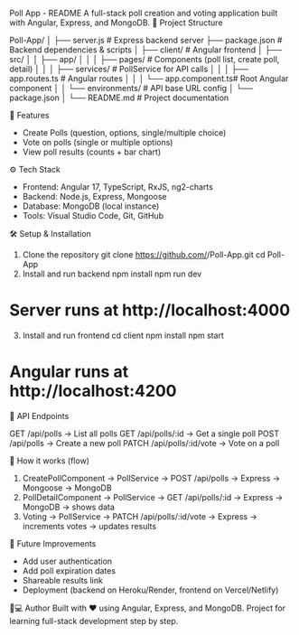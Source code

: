 Poll App - README
A full-stack poll creation and voting application built with Angular, Express, and MongoDB.
📂 Project Structure

Poll-App/
│
├── server.js           # Express backend server
├── package.json        # Backend dependencies & scripts
│
├── client/             # Angular frontend
│   ├── src/
│   │   ├── app/
│   │   │   ├── pages/          # Components (poll list, create poll, detail)
│   │   │   ├── services/       # PollService for API calls
│   │   │   ├── app.routes.ts   # Angular routes
│   │   │   └── app.component.ts# Root Angular component
│   │   └── environments/       # API base URL config
│   └── package.json
│
└── README.md           # Project documentation

🚀 Features

- Create Polls (question, options, single/multiple choice)
- Vote on polls (single or multiple options)
- View poll results (counts + bar chart)

⚙️ Tech Stack

- Frontend: Angular 17, TypeScript, RxJS, ng2-charts
- Backend: Node.js, Express, Mongoose
- Database: MongoDB (local instance)
- Tools: Visual Studio Code, Git, GitHub

🛠️ Setup & Installation
1. Clone the repository
git clone https://github.com/<your-username>/Poll-App.git
cd Poll-App
2. Install and run backend
npm install
npm run dev
# Server runs at http://localhost:4000
3. Install and run frontend
cd client
npm install
npm start
# Angular runs at http://localhost:4200
🔗 API Endpoints

GET    /api/polls          → List all polls
GET    /api/polls/:id      → Get a single poll
POST   /api/polls          → Create a new poll
PATCH  /api/polls/:id/vote → Vote on a poll

🧩 How it works (flow)

1. CreatePollComponent → PollService → POST /api/polls → Express → Mongoose → MongoDB
2. PollDetailComponent → PollService → GET /api/polls/:id → Express → MongoDB → shows data
3. Voting → PollService → PATCH /api/polls/:id/vote → Express → increments votes → updates results

📝 Future Improvements

- Add user authentication
- Add poll expiration dates
- Shareable results link
- Deployment (backend on Heroku/Render, frontend on Vercel/Netlify)

👨💻 Author
Built with ❤️ using Angular, Express, and MongoDB. Project for learning full-stack development step by step.
